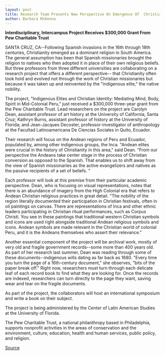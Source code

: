 ```yaml
---
layout: post
title: Research Team Presents New Perspective On Emergence Of  Christianity In Andean Regions
author: Barbara McKenna
---
```


**Interdisciplinary, Intercampus Project Receives $300,000 Grant From Pew Charitable Trust**

SANTA CRUZ, CA--Following Spanish invasions in the 16th through 18th  centuries, Christianity emerged as a dominant religion in South America.  The general assumption has been that Spanish missionaries brought the  religion to natives who then adopted it in place of their own religious  beliefs. But three professors from three different universities are  collaborating on a research project that offers a different perspective-- that Christianity often took hold and evolved not through the work of  Christian missionaries but because it was taken up and reinvented by the  "indigenous elite," the native nobility.

The project, "Indigenous Elites and Christian Identity: Mediating Mind,  Body, Spirit in Mid-Colonial Peru," just received a $300,000 three-year  grant from the Pew Charitable Trust. Lead researchers on the project are  Carolyn Dean, assistant professor of art history at the University of  California, Santa Cruz; Kathryn Burns, assistant professor of history at the  University of Florida; and Jean-Jacques Decoster, professor-investigator of  anthropology at the Facultad Latinoamericana De Ciencias Sociales in Quito,  Ecuador.

Their research will focus on the Andean regions of Peru and Ecuador,  populated by, among other indigenous groups, the Inca. "Andean elites were  crucial in the history of Christianity in this area," said Dean. "From our  perspective the Andeans take center stage in the process of Christian  conversion as opposed to the Spanish. That enables us to shift away from the  view of Spanish missionaries as the active evangelizers and natives as the  passive recipients of a set of beliefs. "

Each professor will look at this premise from their particular  academic perspective. Dean, who is focusing on visual representations,  notes that there is an abundance of imagery from the High Colonial era that  refers to Andean Christian religious practices in great detail. "The nobility  of the region literally documented their participation in Christian festivals,  often in oil paintings on canvas. There are representations of Inca and other  ethnic leaders participating in Christian ritual performances, such as  Corpus Christi. You see in these paintings that traditional western Christian  symbols and icons are used right alongside traditional Andean religious  symbols and icons. Andean symbols are made relevant in the Christian world  of colonial Peru, and it is the Andeans themselves who assert their  relevance."

Another essential component of the project will be archival work,  mostly of very old and fragile government records--some more than 400  years old. As part of her research last summer, Dean was reading through  some of these documents--indigenous wills dating as far back as 1680.  "Every time you turn the page of a 16th-century document," she observes,  "bits of the paper break off." Right now, researchers must turn through each  delicate leaf of each record book to find what they are looking for. Once the  records are indexed, researchers can turn directly to the page they want,  saving wear and tear on the fragile documents.

As part of the project, the collaborators will host an international  symposium and write a book on their subject.

The project is being administered by the Center of Latin American  Studies at the University of Florida.

The Pew Charitable Trust, a national philanthropy based in  Philadelphia, supports nonprofit activities in the areas of conservation and  the environment, culture, education, health and human services, public  policy, and religion.

[Source](http://www1.ucsc.edu/news_events/press_releases/archive/96-97/02-97/022497-Intercampus_team_re.html "Permalink to 022497-Intercampus_team_re")
